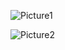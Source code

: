 ![Picture1](https://github.com/user-attachments/assets/15ddfcee-464e-4c00-9880-8dae6c77248c)


![Picture2](https://github.com/user-attachments/assets/8b704005-3a00-4433-b0bf-363ed026b4ad)

